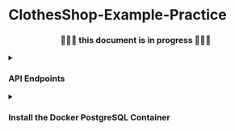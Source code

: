 # ClothesShop-Example-Practice
<h3 align="center">🚨🚨🚨 this document is in progress 🚨🚨🚨</h3>
<details><summary><h3>API Endpoints</h3></summary>
<p>
<ul>
<li>

<p><strong>Get Products</strong></p>

|Endpoint|Method|Optional Params|Example|
|:-:|:-:|-|-|
|`/products`|GET|`gender [Men, Women]`|`http://localhost:3000/products?gender=Men`|
||||`http://localhost:3000/products?gender=Men&gender=Women`|
|||`size [XS, S, M, L, XL]`|`http://localhost:3000/products?size=L`|
||||`http://localhost:3000/products?size=L&size=XL`|
|||`style [Red, Black, Batman, Spiderman]`|`http://localhost:3000/products?style=Batman`|
||||`http://localhost:3000/products?style=Batman&style=Spiderman`|

<strong>Example :</strong> `http://localhost:3000/products?gender=Men&style=Batman&style=Spiderman&size=L&size=XL`

```
[
    {
        "product_id": 14,
        "gender": "Men",
        "style": "Batman",
        "size": "L",
        "price": 430
    },
    {
        "product_id": 15,
        "gender": "Men",
        "style": "Batman",
        "size": "XL",
        "price": 450
    },
    {
        "product_id": 24,
        "gender": "Men",
        "style": "Spiderman",
        "size": "L",
        "price": 430
    },
    {
        "product_id": 25,
        "gender": "Men",
        "style": "Spiderman",
        "size": "XL",
        "price": 450
    }
]
```

</li>

<li>

<strong>Get Orders</strong>

|Endpoint|Method|Optional Params|Example|
|:-:|:-:|-|-|
|||||
|||||
|||||
|||||

<strong>Example :</strong> `#################################################################`
 
```
########################################################################################################
########################################################################################################
########################################################################################################
########################################################################################################
########################################################################################################

```
</li>

<li>

<strong>Create Order</strong>

|Endpoint|Method|Optional Params|Example|
|:-:|:-:|:-:|-|
|`orders`|POST|-|`http://localhost:3000/orders`|

<p><strong>JSON Body format</strong></p>

```
{
    "product_details": {
        "product_id":[6],
        "gender":["Women"],
        "style":["Black"],
        "size":["XS"],
        "price":[290],
        "quantity":[1]
    },
    "address":"12/9 Phaholyothin Sukhumvit Bangkok 10900"
}
```
<strong>Note :</strong> The same index of the array represents the same product detail.
```
{
    "product_details": {
        "product_id":[1, 2, 3],
        "gender":["Men", "Men", "Men"],
        "style":["Red", "Red", "Red"],
        "size":["XS", "S", "M"],
        "price":[400, 400, 420],
        "quantity":[1, 3, 5]
    },
    "address":"12/9 Phaholyothin Sukhumvit Bangkok 10900"
}
```

<strong>Example :</strong> `http://127.0.0.1:3000/orders`
 
```
{
    "status": "order has been created"
}
```
</li>
</ul>
</p>
</details>
<details><summary><h3>Install the Docker PostgreSQL Container</h3></summary>
<p>
<ul>
 
<li>

<strong>Pull image</strong>
<p><a href="https://hub.docker.com/_/postgres">PostgreSQL Docker Image</a></p>

```
$ docker pull postgres:alpine
```
</li>
 
<li>

<strong>Run the container</strong>

```
$ docker run --name PostgreSQL -e POSTGRES_PASSWORD=123456 -p 1150:5432 -d postgres:alpine
```
</li>
 
<li>

<strong>Create a database</strong>

```
$ docker exec -it PostgreSQL bash
```

```
$ psql -U postgres
```

```
$ CREATE DATABASE clothes_shop;
```
</li>
 
<li>

<strong>Check if the database has been created</strong>
 
```
$ \l
```
</li>

</ul>
</p>
</details>
